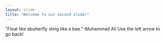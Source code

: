 ```yaml
---
layout: slide
title: "Welcome to our second slide!"
---
```

"Float like abutterfly sting like a bee."-Muhammad Ali
Use the left arrow to go back!
